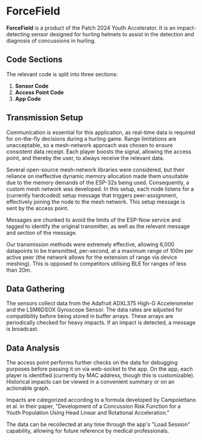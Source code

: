 # ForceField

**ForceField** is a product of the Patch 2024 Youth Accelerator. It is an impact-detecting sensor designed for hurling helmets to assist in the detection and diagnosis of concussions in hurling.

## Code Sections

The relevant code is split into three sections:
1. **Sensor Code**
2. **Access Point Code**
3. **App Code**

## Transmission Setup

Communication is essential for this application, as real-time data is required for on-the-fly decisions during a hurling game. Range limitations are unacceptable, so a mesh-network approach was chosen to ensure consistent data receipt. Each player boosts the signal, allowing the access point, and thereby the user, to always receive the relevant data.

Several open-source mesh-network libraries were considered, but their reliance on ineffective dynamic memory allocation made them unsuitable due to the memory demands of the ESP-32s being used. Consequently, a custom mesh network was developed. In this setup, each node listens for a (currently hardcoded) setup message that triggers peer-assignment, effectively joining the node to the mesh network. This setup message is sent by the access point.

Messages are chunked to avoid the limits of the ESP-Now service and tagged to identify the original transmitter, as well as the relevant message and section of the message.

Our transmission methods were extremely effective, allowing 6,000 datapoints to be transmitted, per-second, at a maximum range of 100m per active peer (the  network allows for the extension of range via device meshing). This is opposed to competitors utilising BLE for ranges of less than 20m.

## Data Gathering

The sensors collect data from the Adafruit ADXL375 High-G Accelerometer and the LSM6DSOX Gyroscope Sensor. The data rates are adjusted for compatibility before being stored in buffer arrays. These arrays are periodically checked for heavy impacts. If an impact is detected, a message is broadcast.

## Data Analysis

The access point performs further checks on the data for debugging purposes before passing it on via web-socket to the app. On the app, each player is identified (currently by MAC address, though this is customizable). Historical impacts can be viewed in a convenient summary or on an actionable graph.

Impacts are categorized according to a formula developed by Campolettano et al. in their paper, "Development of a Concussion Risk Function for a Youth Population Using Head Linear and Rotational Acceleration."

The data can be recollected at any time through the app's "Load Session" capability, allowing for future reference by medical professionals.
